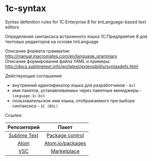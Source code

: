 # 1c-syntax
Syntax defenition rules for 1C:Enterprise 8 for tmLanguage-based text editors

Определения синтаксиса встроенного языка 1С:Предприятие 8 для тектовых редакторов на основе tmLanguage

Описание формата грамматик: http://manual.macromates.com/en/language_grammars  
Описание формирования файла YAML и примеры: http://docs.sublimetext.info/en/latest/extensibility/syntaxdefs.html

Действующие соглашения:
* внутренний идентификатор языка для разработчиков - `bsl`
* имя пакетов, устанавливаемых через пакетные менеджеры - `language-1c-bsl`
* пользовательское имя языка, отображаемого при выборе синтаксиса - `1C (BSL)`

Ссылки:

| Репозиторий | Пакет |
|:---:|:---:|
| [Sublime Text](https://github.com/xDrivenDevelopment/sublime-language-1c-bsl) | [Package control](https://packagecontrol.io/packages/Language%201C%20(BSL)) |
| [Atom](https://github.com/xDrivenDevelopment/atom-language-1c-bsl) | [Atom.io/packages](https://atom.io/packages/language-1c-bsl) |
| [VSC](https://github.com/xDrivenDevelopment/vsc-language-1c-bsl) | [Marketplace](https://marketplace.visualstudio.com/items/xDrivenDevelopment.language-1c-bsl) |

